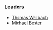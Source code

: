 ### Leaders
* [Thomas Weilbach](mailto:thomas.weilbach@owasp.org)
* [Michael Bester](mailto:michael.bester@owasp.org)


